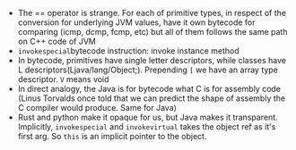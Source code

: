 * The == operator is strange. For each of primitive types, in respect of the conversion for underlying JVM values, have it own bytecode for comparing (icmp, dcmp, fcmp, etc) but all of them follows the same path on C++ code of JVM
* `invokespecial`bytecode instruction: invoke instance method
* In bytecode, primitives have single letter descriptors, while classes have L descriptors(Ljava/lang/Object;). Prepending `[` we have an array type descriptor. `V` means void
* In direct analogy, the Java is for bytecode what C is for assembly code (Linus Torvalds once told that we can predict the shape of assembly the C compiler would produce. Same for Java)
* Rust and python make it opaque for us, but Java makes it transparent. Implicitly, `invokespecial` and `invokevirtual` takes the object ref as it's first arg. So `this` is an implicit pointer to the object.